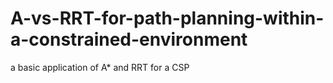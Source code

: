 # A-vs-RRT-for-path-planning-within-a-constrained-environment
a basic  application of A* and RRT for a CSP
